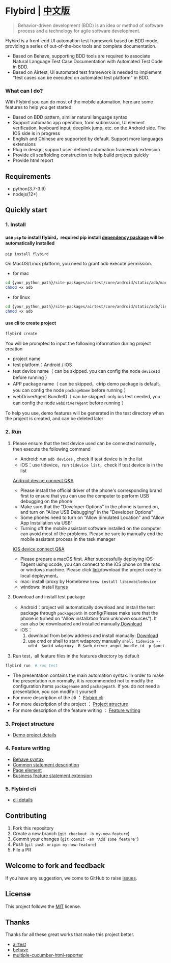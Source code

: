 # Flybird | [中文版](https://github.com/ctripcorp/flybird/blob/main/README.md)

> Behavior-driven development (BDD) is an idea or method of software process and a technology for agile software development.

Flybird is a front-end UI automation test framework based on BDD mode, providing a series of out-of-the-box tools and complete documentation.
- Based on Behave, supporting BDD tools are required to associate Natural Language Test Case Documentation with Automated Test Code in BDD.
- Based on Airtest, UI automated test framework is needed to implement "test cases can be executed on automated test platform" in BDD.


### What can I do?

With Flybird you can do most of the mobile automation, here are some features to help you get started:
- Based on BDD pattern, similar natural language syntax
- Support automatic app operation, form submission, UI element verification, keyboard input, deeplink jump, etc. on the Android side. The IOS side is in progress
- English and Chinese are supported by default. Support more languages ​​extensions
- Plug in design, support user-defined automation framework extension
- Provide cli scaffolding construction to help build projects quickly
- Provide html report


## Requirements

- python(3.7-3.9)
- nodejs(12+)

## Quickly start

### 1. Install

#### use `pip` to install flybird，required pip install [dependency package](https://github.com/ctripcorp/flybird/blob/main/docs/relate.md) will be automatically installed

```bash
pip install flybird
```

On MacOS/Linux platform, you need to grant adb execute permission.

- for mac
```bash
cd {your_python_path}/site-packages/airtest/core/android/static/adb/mac
chmod +x adb
```
- for linux
```bash
cd {your_python_path}/site-packages/airtest/core/android/static/adb/linux
chmod +x adb
```

#### use cli to create project

```bash
flybird create 
```

You will be prompted to input the following information during project creation
- project name
- test platform：Android / iOS
- test device name（ can be skipped. you can config the node `deviceId` before running ）
- APP package name（ can be skipped，ctrip demo package is default，you can config the node `packageName` before running ）
- webDriverAgent BundleID（ can be skipped. only ios test needed, you can config the node `webDriverAgent` before running ）

To help you use, demo features will be generated in the test directory when the project is created, and can be deleted later


### 2. Run

1. Please ensure that the test device used can be connected normally， then execute the following command
    - Android: run `adb devices` , check if test device is in the list
    - iOS：use tidevice，run `tidevice list`，check if test device is in the list

   [Android device connect Q&A](https://airtest.doc.io.netease.com/IDEdocs/device_connection/2_android_faq/)
   - Please install the official driver of the phone's corresponding brand first to ensure that you can use the computer to perform USB debugging on the phone
   - Make sure that the "Developer Options" in the phone is turned on, and turn on "Allow USB Debugging" in the "Developer Options"
   - Some phones need to turn on "Allow Simulated Location" and "Allow App Installation via USB"
   - Turning off the mobile assistant software installed on the computer can avoid most of the problems. Please be sure to manually end the mobile assistant process in the task manager

   [iOS device connect Q&A](https://airtest.doc.io.netease.com/IDEdocs/device_connection/4_ios_connection/)
   - Please prepare a macOS first. After successfully deploying iOS-Tagent using xcode, you can connect to the iOS phone on the mac or windows machine. Please click [link](https://github.com/AirtestProject/IOS-Tagent)download the project code to local deployment。
   - mac: install iproxy by Homebrew `brew install libimobiledevice`
   - windows: install [itunes](https://support.apple.com/downloads/itunes)

2. Download and install test package
    - Android：project will automatically download and install the test package through `packagepath` in config(Please make sure that the phone is turned on "Allow installation from unknown sources"). It can also be downloaded and installed manually.[Download](https://download2.ctrip.com/html5/Ctrip_V8.43.0_SIT4-100053_Product_9725895.apk)
    - iOS：
      1. download from below address and install manually: [Download](https://download2.ctrip.com/html5/Ctrip_V8.43.0_SIT4-092310_Product_9725506.ipa)
      2. use cmd or shell to start wdaproxy manually ```shell tidevice --udid 
       $udid wdaproxy -B $web_driver_angnt_bundle_id -p $port```

3. Run test，all feature files in the features directory by default

```bash
flybird run  # run test
```

- The presentation contains the main automation syntax. In order to make the presentation run normally, it is recommended not to modify the configuration items `packagename` and `packagepath`. If you do not need a presentation, you can modify it yourself
- For more description of the cli ： [Flybird cli](#fc)
- For more description of the project ： [Project atructure](#dp)    
- For more description of the feature writing ： [Feature writing](#fw)





### 3. <span id="dp">Project structure</span>

- [Demo project details](https://github.com/ctripcorp/flybird/blob/main/docs/demoproject.md)


### 4. <span id="fw">Feature writing</span>

- [Behave syntax](https://github.com/ctripcorp/flybird/blob/main/docs/behaves.md)
- [Common statement description](https://github.com/ctripcorp/flybird/blob/main/docs/casedsl.md)
- [Page element](https://github.com/ctripcorp/flybird/blob/main/docs/pageelement.md)
- [Business feature statement extension](https://github.com/ctripcorp/flybird/blob/main/docs/featureextend.md)


### 5. <span id="fc">Flybird cli</span>

- [cli details](https://github.com/ctripcorp/flybird/blob/main/docs/flybird_cli.md)



## Contributing

1. Fork this repository
2. Create a new branch (`git checkout -b my-new-feature`)
3. Commit your changes (`git commit -am 'Add some feature'`)
4. Push (`git push origin my-new-feature`)
5. File a PR


## Welcome to fork and feedback

If you have any suggestion, welcome to GitHub to raise [issues](https://github.com/ctripcorp/flybird/issues).


## License

This project follows the [MIT](http://www.opensource.org/licenses/MIT) license.


## Thanks

Thanks for all these great works that make this project better.

- [airtest](https://github.com/AirtestProject)
- [behave](https://github.com/behave)
- [multiple-cucumber-html-reporter](https://github.com/wswebcreation/multiple-cucumber-html-reporter)